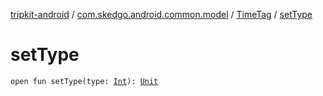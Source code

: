 [tripkit-android](../../index.md) / [com.skedgo.android.common.model](../index.md) / [TimeTag](index.md) / [setType](./set-type.md)

# setType

`open fun setType(type: `[`Int`](https://kotlinlang.org/api/latest/jvm/stdlib/kotlin/-int/index.html)`): `[`Unit`](https://kotlinlang.org/api/latest/jvm/stdlib/kotlin/-unit/index.html)